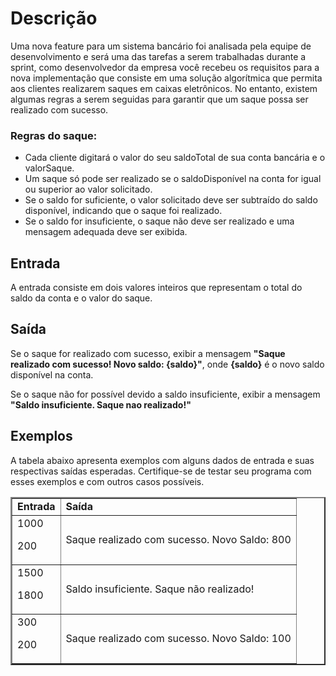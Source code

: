 # Descrição
Uma nova feature para um sistema bancário foi analisada pela equipe de desenvolvimento e será uma das tarefas a serem trabalhadas durante a sprint, como desenvolvedor da empresa você recebeu os requisitos para a nova implementação que consiste em uma solução algorítmica que permita aos clientes realizarem saques em caixas eletrônicos. No entanto, existem algumas regras a serem seguidas para garantir que um saque possa ser realizado com sucesso.

### Regras do saque:

- Cada cliente digitará o valor do seu saldoTotal de sua conta bancária e o valorSaque.
- Um saque só pode ser realizado se o saldoDisponível na conta for igual ou superior ao valor solicitado.
- Se o saldo for suficiente, o valor solicitado deve ser subtraído do saldo disponível, indicando que o saque foi realizado.
- Se o saldo for insuficiente, o saque não deve ser realizado e uma mensagem adequada deve ser exibida.

## Entrada
A entrada consiste em dois valores inteiros que representam o total do saldo da conta e o valor do saque.

## Saída
Se o saque for realizado com sucesso, exibir a mensagem <b>"Saque realizado com sucesso! Novo saldo: {saldo}"</b>, onde <b>{saldo}</b> é o novo saldo disponível na conta.

Se o saque não for possível devido a saldo insuficiente, exibir a mensagem <b>"Saldo insuficiente. Saque nao realizado!"</b>

## Exemplos
A tabela abaixo apresenta exemplos com alguns dados de entrada e suas respectivas saídas esperadas. Certifique-se de testar seu programa com esses exemplos e com outros casos possíveis.

<table border="2">
<tr>
<td><b>Entrada</td>
<td><b>Saída</td>
</tr>
<tr>
<td>1000
  
200
</td>
<td>Saque realizado com sucesso. Novo Saldo: 800</td>
</tr>
<tr>
<td>1500
  
1800
</td>
<td>Saldo insuficiente. Saque não realizado!</td>
</tr>
<tr>
<td>300
  
200
</td>
<td>Saque realizado com sucesso. Novo Saldo: 100</td>
</tr>
